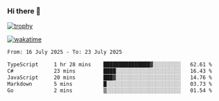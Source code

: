 ### Hi there 👋

[![trophy](https://github-profile-trophy.vercel.app/?username=cxnky&theme=dracula)](https://github.com/ryo-ma/github-profile-trophy)

[![wakatime](https://wakatime.com/badge/user/1c39c599-5497-41b9-a5be-2c4676e7fd23.svg)](https://wakatime.com/@1c39c599-5497-41b9-a5be-2c4676e7fd23)
<!--START_SECTION:waka-->

```txt
From: 16 July 2025 - To: 23 July 2025

TypeScript     1 hr 28 mins    ███████████████▓░░░░░░░░░   62.61 %
C#             23 mins         ████░░░░░░░░░░░░░░░░░░░░░   16.43 %
JavaScript     20 mins         ███▓░░░░░░░░░░░░░░░░░░░░░   14.76 %
Markdown       5 mins          █░░░░░░░░░░░░░░░░░░░░░░░░   03.73 %
Go             2 mins          ▒░░░░░░░░░░░░░░░░░░░░░░░░   01.54 %
```

<!--END_SECTION:waka-->

